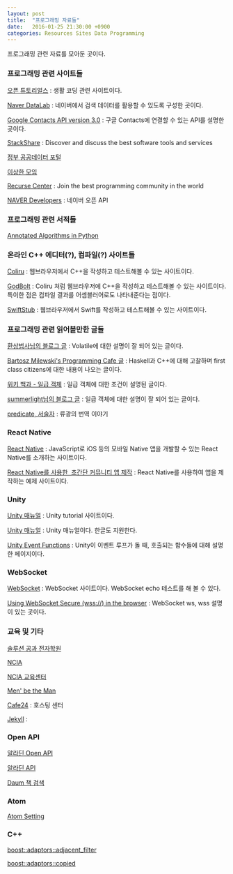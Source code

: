 ```yaml
---
layout: post
title:  "프로그래밍 자료들"
date:   2016-01-25 21:30:00 +0900
categories: Resources Sites Data Programming
---
```


프로그래밍 관련 자료를 모아둔 곳이다.


### 프로그래밍 관련 사이트들

[오픈 튜토리얼스](https://www.opentutorials.org) : 생활 코딩 관련 사이트이다.

[Naver DataLab](http://datalab.naver.com) : 네이버에서 검색 데이터를 활용할 수 있도록 구성한 곳이다.

[Google Contacts API version 3.0](https://developers.google.com/google-apps/contacts/v3/) : 구글 Contacts에 연결할 수 있는 API를 설명한 곳이다.

[StackShare](http://stackshare.io) : Discover and discuss the best software tools and services

[정부 공공데이터 포털](https://www.data.go.kr/#/L21haW4=)

[이상한 모임](http://blog.weirdx.io)

[Recurse Center](https://www.recurse.com) : Join the best programming community in the world

[NAVER Developers](https://developers.naver.com/main) : 네이버 오픈 API


### 프로그래밍 관련 서적들

[Annotated Algorithms in Python](http://www.amazon.com/Annotated-Algorithms-Python-Applications-Physics/dp/0991160401)


### 온라인 C++ 에디터(?), 컴파일(?) 사이트들

[Coliru](http://coliru.stacked-crooked.com) : 웹브라우저에서 C++을 작성하고 테스트해볼 수 있는 사이트이다.

[GodBolt](http://gcc.godbolt.org) : Coliru 처럼 웹브라우저에 C++을 작성하고 테스트해볼 수 있는 사이트이다. 특이한 점은 컴파일 결과를 어셈블러어로도 나타내준다는 점이다.

[SwiftStub](http://swiftstub.com) : 웹브라우저에서 Swift를 작성하고 테스트해볼 수 있는 사이트이다.


### 프로그래밍 관련 읽어볼만한 글들

[환상법사님의 블로그 글](http://rafi.inha.ac.kr/~wbstory/tc/wbstory/221) : Volatile에 대한 설명이 잘 되어 있는 글이다.

[Bartosz Milewski's Programming Cafe 글](http://bartoszmilewski.com/?s=Higher-Order+Functions+and+Closures) : Haskell과 C++에 대해 고찰하며 first class citizens에 대한 내용이 나오는 글이다.

[위키 백과 - 일급 객체](https://ko.wikipedia.org/wiki/일급_객체) : 일급 객체에 대한 조건이 설명된 글이다.

[summerlight님의 블로그 글](http://summerlight.tistory.com/entry/프로그래밍-언어-만들기-中) : 일급 객체에 대한 설명이 잘 되어 있는 글이다.

[predicate, 서술자](http://occamsrazr.net/tt/82) : 류광의 번역 이야기


### React Native

[React Native](http://www.reactnative.com) : JavaScript로 iOS 등의 모바일 Native 앱을 개발할 수 있는 React Native를 소개하는 사이트이다.

[React Native를 사용한  초간단 커뮤니티 앱 제작](http://www.slideshare.net/taggon/react-native) : React Native를 사용하여 앱을 제작하는 예제 사이트이다.


### Unity

[Unity 매뉴얼](http://unity3d.com/kr/learn/tutorials) : Unity tutorial 사이트이다.

[Unity 매뉴얼](http://docs.unity3d.com/kr/current/Manual/) : Unity 매뉴얼이다. 한글도 지원한다.

[Unity Event Functions](http://docs.unity3d.com/Manual/ExecutionOrder.html) : Unity이 이벤트 루프가 돌 때, 호출되는 함수들에 대해 설명한 페이지이다.


### WebSocket

[WebSocket](http://www.websocket.org) : WebSocket 사이트이다. WebSocket echo 테스트를 해 볼 수 있다.

[Using WebSocket Secure (wss://) in the browser](https://github.com/theturtle32/WebSocket-Node/issues/78) : WebSocket ws, wss 설명이 있는 곳이다.


### 교육 및 기타

[솔루션 공과 전자학원](http://solutionbank.co.kr/curriculum/curriculum04_detail.php?serial_no=27)

[NCIA](http://ncia.kr)

[NCIA 교육센터](http://ncia.kr/edu/)

[Men' be the Man](http://nimorrna.blog.me)

[Cafe24](http://www.cafe24.com/?controller=product_page&type=server&page=virtual_linux) : 호스팅 센터

[Jekyll](https://www.youtube.com/playlist?list=PLWjCJDeWfDdfVEcLGAfdJn_HXyM4Y7_k-) :


### Open API

[알라딘 Open API](http://blog.aladin.co.kr/openapi/category/29154402?communitytype=MyPaper)

[알라딘 API](http://www.apistore.co.kr/generalApi/generalApiView.do?general_service_seq=72)

[Daum 책 검색](https://developers.daum.net/services/apis/search/book)

### Atom

[Atom Setting](http://lks21c.blogspot.kr/2015/06/atom-shortcut.html)


### C++

[boost::adaptors::adjacent_filter](http://www.boost.org/doc/libs/1_60_0/libs/range/doc/html/range/reference/adaptors/reference/adjacent_filtered.html)

[boost::adaptors::copied](http://www.boost.org/doc/libs/1_60_0/libs/range/doc/html/range/reference/adaptors/reference/copied.html)
